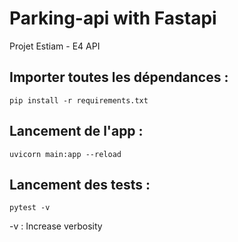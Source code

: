 # Parking-api with Fastapi
Projet Estiam - E4 API

## Importer toutes les dépendances :
```
pip install -r requirements.txt
```


## Lancement de l'app :
```
uvicorn main:app --reload
```


## Lancement des tests :
```
pytest -v
```
-v : Increase verbosity
